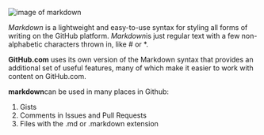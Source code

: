 ![image of markdown](http://kirkstrobeck.github.io/whatismarkdown.com/img/markdown.png)

*Markdown* is a lightweight and easy-to-use syntax for styling all forms of writing on the GitHub platform.
*Markdown*is just regular text with a few non-alphabetic characters thrown in, like # or *.

**GitHub.com** uses its own version of the Markdown syntax that provides an additional set of useful features,
many of which make it easier to work with content on GitHub.com.

**markdown**can be used in many places in Github:
1. Gists
2. Comments in Issues and Pull Requests
3. Files with the .md or .markdown extension
